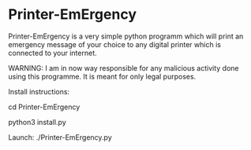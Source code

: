 # Printer-EmErgency
Printer-EmErgency is a very simple python programm which will print an emergency message of your choice to any digital printer which is connected to your internet.

WARNING:
I am in now way responsible for any malicious activity done using this programme. It is meant for only legal purposes. 

Install instructions:

cd Printer-EmErgency

python3 install.py

Launch:
./Printer-EmErgency.py
